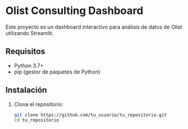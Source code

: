 # Olist Consulting Dashboard

Este proyecto es un dashboard interactivo para análisis de datos de Olist utilizando Streamlit.

## Requisitos

- Python 3.7+
- pip (gestor de paquetes de Python)

## Instalación

1. Clona el repositorio:
   ```bash
   git clone https://github.com/tu_usuario/tu_repositorio.git
   cd tu_repositorio
